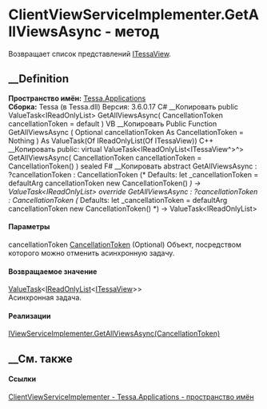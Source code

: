 # ClientViewServiceImplementer.GetAllViewsAsync - метод
Возвращает список представлений [ITessaView](T_Tessa_Views_ITessaView.htm).
## __Definition
 **Пространство имён:** [Tessa.Applications](N_Tessa_Applications.htm)  
 **Сборка:** Tessa (в Tessa.dll) Версия: 3.6.0.17
C# __Копировать
     public ValueTask<IReadOnlyList<ITessaView>> GetAllViewsAsync(
    	CancellationToken cancellationToken = default
    )
VB __Копировать
     Public Function GetAllViewsAsync ( 
    	Optional cancellationToken As CancellationToken = Nothing
    ) As ValueTask(Of IReadOnlyList(Of ITessaView))
C++ __Копировать
     public:
    virtual ValueTask<IReadOnlyList<ITessaView^>^> GetAllViewsAsync(
    	CancellationToken cancellationToken = CancellationToken()
    ) sealed
F# __Копировать
     abstract GetAllViewsAsync : 
            ?cancellationToken : CancellationToken 
    (* Defaults:
            let _cancellationToken = defaultArg cancellationToken new CancellationToken()
    *)
    -> ValueTask<IReadOnlyList<ITessaView>> 
    override GetAllViewsAsync : 
            ?cancellationToken : CancellationToken 
    (* Defaults:
            let _cancellationToken = defaultArg cancellationToken new CancellationToken()
    *)
    -> ValueTask<IReadOnlyList<ITessaView>> 
#### Параметры
cancellationToken
[CancellationToken](https://learn.microsoft.com/dotnet/api/system.threading.cancellationtoken)
(Optional)
    Объект, посредством которого можно отменить асинхронную задачу.
#### Возвращаемое значение
[ValueTask](https://learn.microsoft.com/dotnet/api/system.threading.tasks.valuetask-1)<[IReadOnlyList](https://learn.microsoft.com/dotnet/api/system.collections.generic.ireadonlylist-1)<[ITessaView](T_Tessa_Views_ITessaView.htm)>>  
Асинхронная задача.
#### Реализации
[IViewServiceImplementer.GetAllViewsAsync(CancellationToken)](M_Tessa_Views_IViewServiceImplementer_GetAllViewsAsync.htm)  
##  __См. также
#### Ссылки
[ClientViewServiceImplementer -
](T_Tessa_Applications_ClientViewServiceImplementer.htm)
[Tessa.Applications - пространство имён](N_Tessa_Applications.htm)
